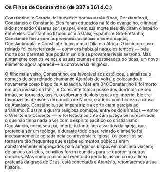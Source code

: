 ### Os Filhos de Constantino (de 337 a 361 d.C.) 

Constantino, o Grande, foi sucedido por seus três filhos, Constantino II, Constâncio e Constante. Eles foram educados na fé do evangelho, e tinham sido nomeado Césares por seu pai, e em sua morte eles dividiram o império entre eles. Constantino II ficou com a Gália, Espanha e Grã-Bretanha; Constâncio ficou com as províncias asiáticas e com a capital, Constantinopla; e Constante ficou com a Itália e a África. O início do novo reinado foi caracterizado — como era habitual naqueles tempos — pela morte dos parentes que podiam um dia se provarem rivais ao trono. Mas juntamente com os velhos e usuais ciúmes e hostilidades políticas, um novo elemento agora aparece — a controvérsia religiosa.

O filho mais velho, Constantino, era favorável aos católicos, e sinalizou o começo de seu reinado chamando Atanásio de volta, e colocando-o novamente como bispo de Alexandria. Mas em 340 Constantino II foi morto em uma invasão da Itália, e Constante tomou posse dos domínios de seu irmão, se tornando, assim, o soberano de dois terços do império. Ele era favorável às decisões do concílio de Niceia, e aderiu com firmeza à causa de Atanásio. Constâncio, sua imperatriz e a corte eram parciais ao arianismo. E assim a guerra religiosa começou entre os dois irmãos — entre o Oriente e o Ocidente —- e foi levada adiante sem justiça ou humanidade, o que não tinha nada a ver com o espírito pacífico do cristianismo. Constâncio, como seu pai, interferiu tanto nos assuntos da igreja, que pretendia ser um teólogo, e durante todo o seu reinado o império foi incessantemente agitado pela controvérsia religiosa. Os concílios se tornaram tão frequentes que estabelecimentos públicos eram constantemente empregados para abrigar os bispos em contínua viagem; de ambos os lados, concílios foram reunidos para se oporem a outros concílios. Mas como o principal evento do período, assim como a linha prateada da graça de Deus, está conectada a Atanásio, retornaremos a sua história.